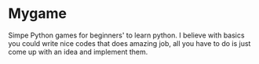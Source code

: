 # Mygame
Simpe Python games for beginners' to learn python. I believe with basics you could write nice codes that does amazing job, all you have to do is just come up with an idea and implement them. 
